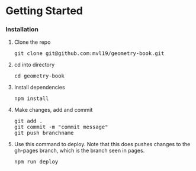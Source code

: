 # Getting Started

### Installation
<ol>
<li>Clone the repo
<pre>git clone git@github.com:mvl19/geometry-book.git
</li>
<li>cd into directory
<pre>cd geometry-book
</li>
<li>Install dependencies
<pre>npm install
</li>
<li>Make changes, add and commit
<pre>git add . 
git commit -m "commit message"
git push branchname
</li>
<li>Use this command to deploy. Note that this does pushes changes to the gh-pages branch, which is the branch seen in pages.
<pre>npm run deploy
</ol>